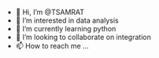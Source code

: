 - 👋 Hi, I’m @TSAMRAT
- 👀 I’m interested in data analysis
- 🌱 I’m currently learning python
- 💞️ I’m looking to collaborate on integration
- 📫 How to reach me ...

<!---
TSAMRAT/TSAMRAT is a ✨ special ✨ repository because its `README.md` (this file) appears on your GitHub profile.
You can click the Preview link to take a look at your changes.
--->

